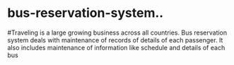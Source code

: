 # bus-reservation-system..
#Traveling is a large growing business across all countries. Bus reservation system 
deals with maintenance of records of details of each passenger. It also includes 
maintenance of information like schedule and details of each bus
